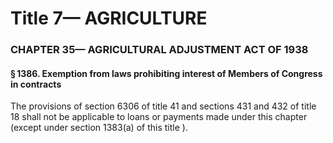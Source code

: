 
# Title 7— AGRICULTURE
### CHAPTER 35— AGRICULTURAL ADJUSTMENT ACT OF 1938
#### § 1386. Exemption from laws prohibiting interest of Members of Congress in contracts

The provisions of section 6306 of title 41 and sections 431 and 432 of title 18 shall not be applicable to loans or payments made under this chapter (except under section 1383(a) of this title ).
